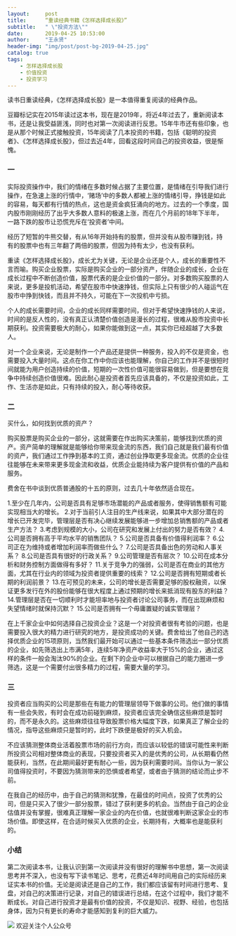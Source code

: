 ```yaml
---
layout:     post
title:      “重读经典书籍《怎样选择成长股》”
subtitle:   " \"投资方法\""
date:       2019-04-25 10:53:00
author:     "王永贤"
header-img: "img/post/post-bg-2019-04-25.jpg"
catalog: true
tags:
    - 怎样选择成长股
    - 价值投资
    - 投资学习
---
```


读书日重读经典，《怎样选择成长股》是一本值得重复阅读的经典作品。

豆瓣标记实在2015年读过这本书，现在是2019年，将近4年过去了，重新阅读本书，还是让我受益匪浅，同时也对第一次阅读进行反思。15年牛市还有些印象，也是从那个时候正式接触投资，15年阅读了几本投资的书籍，包括《聪明的投资者》、《怎样选择成长股》，但过去近4年，回看这段时间自己的投资收益，很是惭愧。



### 一


实际投资操作中，我们的情绪在多数时候占据了主要位置，是情绪在引导我们进行操作，在急速上涨的行情中，‘赌场’中的多数人都被上涨的情绪引导，挣钱是如此的容易，每天都有行情的热点，这也是资金疯狂涌向的地方。过去的一个季度，国内股市刚刚经历了出乎大多数人意料的极速上涨，而在几个月前的18年下半年，一路下跌的股市让恐慌充斥在‘投资者’中间。

经历了短暂的牛熊交替，有从16年开始持有的股票，但并没有从股市赚到钱，持有的股票中也有三年翻了两倍的股票，但因为持有太少，也没有获利。

重读《怎样选择成长股》，成长尤为关键，无论是企业还是个人，成长的重要性不言而喻。购买企业股票，实际是购买企业的一部分资产，伴随企业的成长，企业在成长过程中不断创造价值，股票代表的是企业价值的一部分。对多数购买股票的人来说，更多是投机活动，希望在股市中快速挣钱，但实际上只有很少的人碰运气在股市中挣到快钱，而且并不持久，可能在下一次投机中亏损。

个人的成长需要时间，企业的成长同样需要时间，但对于希望快速挣钱的人来说，时间的是反人性的，没有真正认清楚价值创造是漫长的过程，很难从股市投资中长期获利。投资需要极大的耐心，如果你能做到这一点，其实你已经超越了大多数人。




对一个企业来说，无论是制作一个产品还是提供一种服务，投入的不仅是资金，也需要投入大量时间。这点在你工作中你应该也能理解，你自己的工作并不是很短时间就能为用户创造持续的价值，短期的一次性价值可能很容易做到，但是要想在竞争中持续创造价值很难。因此耐心是投资者首先应该具备的，不仅是投资如此，工作、生活亦是如此，只有持续的投入，耐心等待收获。


### 二



买什么，如何找到优质的资产？

购买股票是购买企业的一部分，这就需要在作出购买决策前，能够找到优质的资产。资产简单的理解就是能够给你带来现金流的东西，我们自己就是我们最有价值的资产，我们通过工作挣到基本的工资，通过创业挣取更多现金流。优质的企业往往能够在未来带来更多现金流和收益，优质企业能持续为客户提供有价值的产品和服务。

费舍在书中谈到优质普通股的十五的原则，过去几十年依然适合现在。

1.至少在几年内，公司是否具有足够市场潜能的产品或者服务，使得销售额有可能实现相当大的增长。
2.对于当前引人注目的生产线来说，如果其中大部分潜在的增长已开发完毕，管理层是否有决心继续发展能够进一步增加总销售额的产品或者生产方法？
3.考虑到规模的大小，公司在研究和发展上付出的努力是否有效？
4.公司是否拥有高于平均水平的销售团队？
5.公司是否具备有价值得利润率？
6.公司正在为维持或者增加利润率而做些什么？
7.公司是否具备出色的劳动和人事关系？
8.公司是否具有很好的行政关系？
9.公司管理是否有层次？
10.公司在成本分析和财务控制方面做得有多好？
11.关于竞争力的强弱，公司是否在商业的其他方面，尤其在行业内的领域为投资者提供重要的线索？
12.公司是否拥有短期或者长期的利润前景？
13.在可预见的未来，公司的增长是否需要足够的股权融资，以保证更多发行在外的股份能够在很大程度上通过预期的增长来抵消现有股东的利益？
14.管理层是否在一切顺利时才能坦率地与投资者讨论公司事务，而在出现麻烦和失望情绪时就保持沉默？
15.公司是否拥有一个毋庸置疑的诚实管理层？



在上千家企业中如何选择自己投资企业？这是一个对投资者很有考验的问题，也是需要投入很大的精力进行研究的地方，是投资成功的关键。费舍给出了他自己的选择优质企业的15项原则，当然我们最开始可以通过一些基本条件筛选出一部分优质的企业，如先筛选出上市满5年，连续5年净资产收益率大于15%的企业，通过这样的条件一般会淘汰90%的企业。在剩下的企业中可以根据自己的能力圈进一步筛选，这是一个需要付出很多精力的过程，需要大量的学习。



### 三


投资者应当购买的公司是那些在有能力的管理层领导下做事的公司。他们做的事情有一些会失败，有时会在成功前碰到麻烦，投资者应该完全确信这些麻烦是暂时的，而不是永久的。这些麻烦往往导致股票价格大幅度下跌，如果真正了解企业的情况，指导这些麻烦只是暂时的，此时下跌便是极好的买入机会。

不应该猜测整体商业活着股票市场的前行方向，而应该以较低的错误可能性来判断所投资公司相对整体商业的表现，只要投资者买入的是优秀的公司，从长期看仍然能获利，当然，在此期间最好更有耐心一些，因为获利需要时间。当你认为一家公司值得投资时，不要因为猜测带来的恐惧或者希望，或者由于猜测的结论而止步不前。

在我自己的经历中，由于自己的猜测和犹豫，在最佳的时间点，投资了优秀的公司，但是只买入了很少一部分股票，错过了获利更多的机会。当然由于自己的企业估值并没有掌握，很难真正理解一家企业的内在价值，也就很难判断这家企业的市场价值。即使这样，在合适时候买入优质的企业，长期持有，大概率也是能获利的。



### 小结


第二次阅读本书，让我认识到第一次阅读并没有很好的理解书中思想，第一次阅读思考并不深入，也没有写下读书笔记、思考，花费近4年时间用自己的实际经历来证实本书的价值。无论是阅读还是自己的工作，我们都应该留有时间进行思考、复盘，对自己的决策进行记录，对自己的错误进行总结，在这个过程中，我们才能不断成长。对自己进行投资才是最有价值的投资，不仅是知识、视野、经验，也包括身体，因为只有更长的寿命才能感知到复利的巨大威力。




![](https://ws2.sinaimg.cn/large/006y8mN6ly1g776ekltnej30760760t7.jpg)
欢迎关注个人公众号